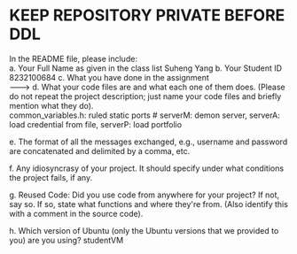 # KEEP REPOSITORY PRIVATE BEFORE DDL

In the README file, please include:   
a. Your Full Name as given in the class list
Suheng Yang
b. Your Student ID
8232100684
c. What you have done in the assignment   
--->
d. What your code files are and what each one of them does. (Please do not repeat the project description;
just name your code files and briefly mention what they do).   
common_variables.h: ruled static ports #
serverM: demon server, 
serverA: load credential from file,
serverP: load portfolio

e. The format of all the messages exchanged, e.g., username and password are concatenated and delimited
by a comma, etc.   


f. Any idiosyncrasy of your project. It should specify under what conditions the project fails, if any.



g. Reused Code: Did you use code from anywhere for your project? If not, say so. If so, state what
functions and where they're from. (Also identify this with a comment in the source code).   

h. Which version of Ubuntu (only the Ubuntu versions that we provided to you) are you using? 
studentVM



